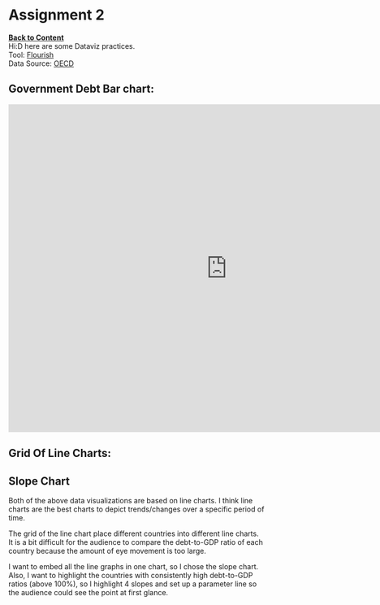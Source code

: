 # Assignment 2
[**Back to Content**](/README.md)  
Hi:D here are some Dataviz practices.  
Tool: [Flourish](https://flourish.studio/)  
Data Source: [OECD](https://data.oecd.org/)   
  
## **Government Debt Bar chart**:  
<iframe src="https://data.oecd.org/chart/6vpM" width="860" height="645" style="border: 0" mozallowfullscreen="true" webkitallowfullscreen="true" allowfullscreen="true"><a href="https://data.oecd.org/chart/6vpM" target="_blank">OECD Chart: General government debt, Total, % of GDP, Annual, 2020</a></iframe>  
  
## **Grid Of Line Charts**:  
<div class="flourish-embed flourish-chart" data-src="visualisation/7684326"><script src="https://public.flourish.studio/resources/embed.js"></script></div>  
  
## **Slope Chart** ##
<div class="flourish-embed flourish-slope" data-src="visualisation/7684616"><script src="https://public.flourish.studio/resources/embed.js"></script></div>  

Both of the above data visualizations are based on line charts. I think line charts are the best charts to depict trends/changes over a specific period of time.  
  
The grid of the line chart place different countries into different line charts. It is a bit difficult for the audience to compare the debt-to-GDP ratio of each country because the amount of eye movement is too large. 
  
I want to embed all the line graphs in one chart, so I chose the slope chart. Also, I want to highlight the countries with consistently high debt-to-GDP ratios (above 100%), so I highlight 4 slopes and set up a parameter line so the audience could see the point at first glance.
